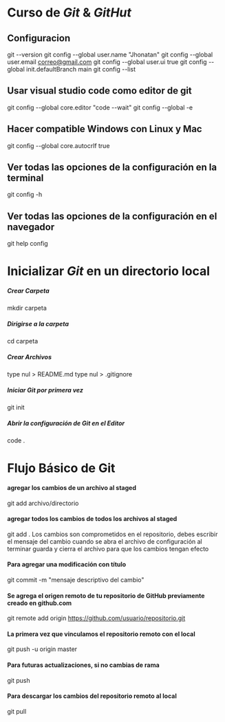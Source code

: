 # Curso de _Git_ & _GitHut_
## Configuracion
git --version
git config --global user.name "Jhonatan"
git config --global user.email correo@gmail.com
git config --global user.ui true
git config --global init.defaultBranch main
git config --list
## Usar visual studio code como editor de git
git config --global core.editor "code --wait"
git config --global -e
## Hacer compatible Windows con Linux y Mac
git config --global core.autocrlf true
## Ver todas las opciones de la configuración en la terminal
git config -h
## Ver todas las opciones de la configuración en el navegador
git help config
# Inicializar  _Git_  en un directorio local
##### Crear Carpeta
mkdir carpeta
##### Dirigirse a la carpeta
cd carpeta
##### Crear Archivos
type nul > README.md
type nul > .gitignore
##### Iniciar Git por primera vez
git init
##### Abrir la configuración de Git en el Editor
code .
# Flujo Básico de Git
#### agregar los cambios de un archivo al staged
git add archivo/directorio
#### agregar todos los cambios de todos los archivos al staged
git add .
Los cambios son comprometidos en el repositorio, debes escribir el mensaje del cambio cuando se abra el archivo de configuración al terminar guarda y cierra el archivo para que los cambios tengan efecto
#### Para agregar una modificación con título
git commit -m "mensaje descriptivo del cambio"
#### Se agrega el origen remoto de tu repositorio de GitHub previamente creado en github.com
git remote add origin https://github.com/usuario/repositorio.git
#### La primera vez que vinculamos el repositorio remoto con el local
git push -u origin master
#### Para futuras actualizaciones, si no cambias de rama
git push
#### Para descargar los cambios del repositorio remoto al local
git pull